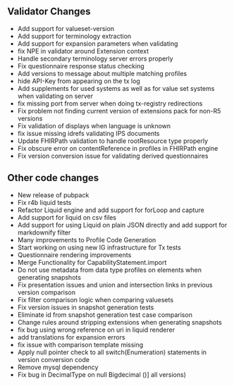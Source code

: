## Validator Changes

* Add support for valueset-version 
* Add support for terminology extraction 
* Add support for expansion parameters when validating
* fix NPE in validator around Extension context
* Handle secondary terminology server errors properly
* Fix questionnaire response status checking
* Add versions to message about multiple matching profiles
* hide API-Key from appearing on the tx log
* Add supplements for used systems as well as for value set systems when validating on server
* fix missing port from server when doing tx-registry redirections
* Fix problem not finding current version of extensions pack for non-R5 versions
* Fix validation of displays when language is unknown
* fix issue missing idrefs validating IPS documents
* Update FHIRPath validation to handle rootResource type properly
* Fix obscure error on contentReference in profiles in FHIRPath engine
* Fix version conversion issue for validating derived questionnaires

## Other code changes

* New release of pubpack
* Fix r4b liquid tests
* Refactor Liquid engine and add support for forLoop and capture
* Add support for liquid on csv files
* Add support for using Liquid on plain JSON directly and add support for markdownify filter
* Many improvements to Profile Code Generation
* Start working on using new IG infrastructure for Tx tests
* Questionnaire rendering improvements
* Merge Functionality for CapabilityStatement.import
* Do not use metadata from data type profiles on elements when generating snapshots
* Fix presentation issues and union and intersection links in previous version comparison
* Fix filter comparison logic when comparing valuesets
* Fix version issues in snapshot generation tests
* Eliminate id from snapshot generation test case comparison
* Change rules around stripping extensions when generating snapshots
* fix bug using wrong reference on uri in liquid renderer
* add translations for expansion errors
* fix issue with comparison template missing
* Apply null pointer check to all switch(Enumeration) statements in version conversion code
* Remove mysql dependency
* Fix bug in DecimalType on null Bigdecimal ()] all versions)